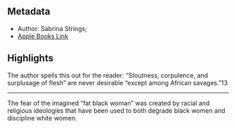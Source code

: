 ## Metadata
- Author: Sabrina Strings;
- [Apple Books Link](ibooks://assetid/5D7471A0D3B24A7E202BC5EE16C37D9B)

## Highlights
The author spells this out for the reader: “Stoutness, corpulence, and surplusage of flesh” are never desirable “except among African savages.”13

---
The fear of the imagined “fat black woman” was created by racial and religious ideologies that have been used to both degrade black women and discipline white women.